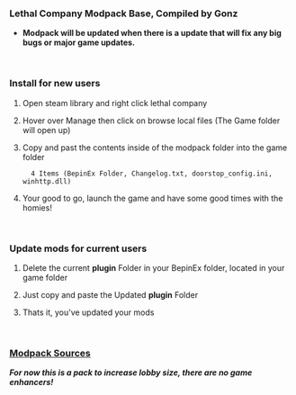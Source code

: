 ### **Lethal Company Modpack Base, Compiled by Gonz**

- **Modpack will be updated when there is a update that will fix any big bugs or major game updates.** <br />

<br />

### **Install for new users**

1) Open steam library and right click lethal company
2) Hover over Manage then click on browse local files (The Game folder will open up)
3) Copy and past the contents inside of the modpack folder into the game folder

         4 Items (BepinEx Folder, Changelog.txt, doorstop_config.ini, winhttp.dll)

4) Your good to go, launch the game and have some good times with the homies!

<br />

### **Update mods for current users**

1) Delete the current **plugin** Folder in your BepinEx folder, located in your game folder

2) Just copy and paste the Updated **plugin** Folder
 
3) Thats it, you've updated your mods

<br />

### [Modpack Sources](https://github.com/aformofmatter/Lethal-Company-Modpack/blob/main/mods/ModSources.md)

***For now this is a pack to increase lobby size, there are no game enhancers!***
